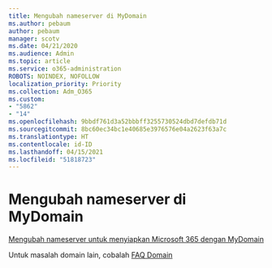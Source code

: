 ```yaml
---
title: Mengubah nameserver di MyDomain
ms.author: pebaum
author: pebaum
manager: scotv
ms.date: 04/21/2020
ms.audience: Admin
ms.topic: article
ms.service: o365-administration
ROBOTS: NOINDEX, NOFOLLOW
localization_priority: Priority
ms.collection: Adm_O365
ms.custom:
- "5862"
- "14"
ms.openlocfilehash: 9bbdf761d3a52bbbff3255730524dbd7defdb71d
ms.sourcegitcommit: 8bc60ec34bc1e40685e3976576e04a2623f63a7c
ms.translationtype: HT
ms.contentlocale: id-ID
ms.lasthandoff: 04/15/2021
ms.locfileid: "51818723"
---
```

# <a name="change-nameservers-at-mydomain"></a>Mengubah nameserver di MyDomain

[Mengubah nameserver untuk menyiapkan Microsoft 365 dengan MyDomain](https://docs.microsoft.com/microsoft-365/admin/dns/change-nameservers-at-mydomain?view=o365-worldwide)

Untuk masalah domain lain, cobalah [FAQ Domain](https://docs.microsoft.com/microsoft-365/admin/setup/domains-faq?view=o365-worldwide)